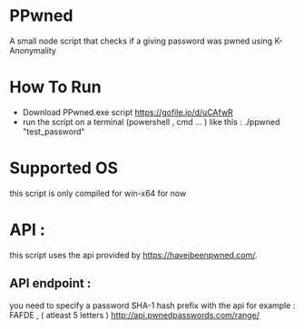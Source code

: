 # PPwned
A small node script that checks if a giving password was pwned using K-Anonymality

# How To Run
- Download PPwned.exe script https://gofile.io/d/uCAfwR
- run the script on a terminal (powershell , cmd ... ) like this : ./ppwned "test_password"
# Supported OS
this script is only compiled for win-x64 for now 

# API : 

this script uses the api provided by https://haveibeenpwned.com/.
## API endpoint :
you need to specify a password SHA-1 hash prefix with the api for example : FAFDE , ( atleast 5 letters )
http://api.pwnedpasswords.com/range/
